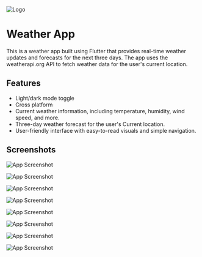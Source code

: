 
![Logo](https://github.com/Mahmoud-flutter-dev/weather_app/blob/master/readme/logo.png)


# Weather App

This is a weather app built using Flutter that provides real-time weather updates and forecasts for the next three days. The app uses the weatherapi.org API to fetch weather data for the user's current location.


## Features

- Light/dark mode toggle
- Cross platform
- Current weather information, including temperature, humidity, wind speed, and more.
- Three-day weather forecast for the user's Current location.
- User-friendly interface with easy-to-read visuals and simple navigation.


## Screenshots

![App Screenshot](https://github.com/Mahmoud-flutter-dev/weather_app/blob/master/readme/Screenshot_2023-05-04-13-37-42-675_com.example.weather_app.jpg)

![App Screenshot](https://github.com/Mahmoud-flutter-dev/weather_app/blob/master/readme/Screenshot_2023-05-03-16-18-49-420_com.example.weather_app.jpg)

![App Screenshot](https://github.com/Mahmoud-flutter-dev/weather_app/blob/master/readme/Screenshot_2023-05-04-13-37-42-675_com.example.weather_app.jpg)

![App Screenshot](https://github.com/Mahmoud-flutter-dev/weather_app/blob/master/readme/Screenshot_2023-05-03-16-18-43-899_com.example.weather_app.jpg)

![App Screenshot](https://github.com/Mahmoud-flutter-dev/weather_app/blob/master/readme/Screenshot_2023-05-03-16-18-35-984_com.example.weather_app.jpg)

![App Screenshot](https://github.com/Mahmoud-flutter-dev/weather_app/blob/master/readme/Screenshot_2023-05-03-16-18-20-509_com.example.weather_app.jpg)

![App Screenshot](https://github.com/Mahmoud-flutter-dev/weather_app/blob/master/readme/Screenshot_2023-05-03-16-18-15-909_com.example.weather_app.jpg)

![App Screenshot](https://github.com/Mahmoud-flutter-dev/weather_app/blob/master/readme/Screenshot_2023-05-03-16-18-10-278_com.example.weather_app.jpg)


